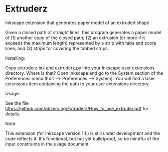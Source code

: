 # Extruderz
 Inkscape extension that generates paper model of an extruded shape

Given a closed path of straight lines, this program generates a paper model of (1) another copy of the closed path; (2) an extrusion (or more if it exceeds the maximum length) represented by a strip with tabs and score lines; and (3) strips for covering the tabbed strips.

Installing:
 
Copy extruderz.inx and extruderz.py into your Inkscape user extensions directory. Where is that? Open Inkscape and go to the System section of the Preferences menu (Edit --> Preferences --> System). You will find a User extensions item containing the path to your user extensions directory.

Usage:

See the file https://github.com/obzerving/Extruderz/How_to_use_extruder.pdf for details.

Note:

This extension (for Inkscape version 1.1.) is still under development and the code reflects it. It's functional, but not yet bulletproof, so be mindful of the input constraints in the usage document.